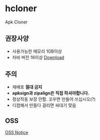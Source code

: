 # hcloner
Apk Cloner
## 권장사양
* 사용가능한 메모리 1GB이상
* 자바 버전 16이상 [Download](https://www.oracle.com/java/technologies/downloads/)
## 주의
* 재배포 <b>절대 금지</b>
* <b>apksign과 zipalign은 직접 하셔야합니다.</b>
* 정상작동 보장 안함. 꼬우면 만들어 쓰십시오(?)
* 디컴해서 만들다 걸리면 싸대기 맞음
## OSS
[OSS Notice](https://hcloner.github.io/oss.html)
